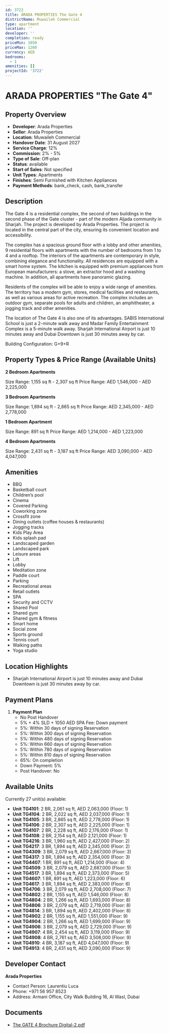 ```yaml
---
id: 3722
title: ARADA PROPERTIES The Gate 4
districtName: Muwaileh Commercial
type: apartment
location: ''
developer: ''
completion: ready
priceMin: 1050
priceMax: 1260
currency: AED
bedrooms:
  - 1
amenities: []
projectId: '3722'
---
```


# ARADA PROPERTIES "The Gate 4"

## Property Overview
- **Developer**: Arada Properties
- **Seller**: Arada Properties
- **Location**: Muwaileh Commercial
- **Handover Date**: 31 August 2027
- **Service Charge**: 12%
- **Commission**: 2% - 5%
- **Type of Sale**: Off-plan
- **Status**: available
- **Start of Sales**: Not specified
- **Unit Types**: Apartments
- **Finishes**: Semi Furnished with Kitchen Appliances
- **Payment Methods**: bank_check, cash, bank_transfer

## Description
The Gate 4 is a residential complex, the second of two buildings in the second phase of the Gate cluster - part of the modern Aljada community in Sharjah. The project is developed by Arada Properties. The project is located in the central part of the city, ensuring its convenient location and accessibility.

The complex has a spacious ground floor with a lobby and other amenities, 9 residential floors with apartments with the number of bedrooms from 1 to 4 and a rooftop. The interiors of the apartments are contemporary in style, combining elegance and functionality. All residences are equipped with a smart home system. The kitchen is equipped with premium appliances from European manufacturers: a stove, an extractor hood and a washing machine. In addition, all apartments have panoramic glazing.

Residents of the complex will be able to enjoy a wide range of amenities. The territory has a modern gym, stores, medical facilities and restaurants, as well as various areas for active recreation. The complex includes an outdoor gym, separate pools for adults and children, an amphitheater, a jogging track and other amenities.

The location of The Gate 4 is also one of its advantages. SABIS International School is just a 2-minute walk away and Madar Family Entertainment Complex is a 5-minute walk away. Sharjah International Airport is just 10 minutes away and Dubai Downtown is just 30 minutes away by car.

Building Configuration: G+9+R

## Property Types & Price Range (Available Units)
**2 Bedroom Apartments**

Size Range: 1,155 sq ft - 2,307 sq ft
Price Range: AED 1,546,000 - AED 2,225,000

**3 Bedroom Apartments**

Size Range: 1,894 sq ft - 2,865 sq ft
Price Range: AED 2,345,000 - AED 2,778,000

**1 Bedroom Apartment**

Size Range: 891 sq ft
Price Range: AED 1,214,000 - AED 1,223,000

**4 Bedroom Apartments**

Size Range: 2,431 sq ft - 3,187 sq ft
Price Range: AED 3,090,000 - AED 4,047,000

## Amenities
- BBQ
- Basketball court
- Children’s pool
- Cinema
- Covered Parking
- Coworking zone
- Crossfit zone
- Dining outlets  (coffee houses & restaurants)
- Jogging tracks
- Kids Play Area
- Kids splash pad
- Landscaped garden
- Landscaped park
- Leisure areas
- Lift
- Lobby
- Meditation zone
- Paddle court
- Parking
- Recreational areas
- Retail outlets
- SPA
- Security and CCTV
- Shared Pool
- Shared gym
- Shared gym & fitness
- Smart home
- Social zone
- Sports ground
- Tennis court
- Walking paths
- Yoga studio

## Location Highlights
- Sharjah International Airport is just 10 minutes away and Dubai Downtown is just 30 minutes away by car.

## Payment Plans
1. **Payment Plan**
   - No Post Handover
   - 5% + 4% SLD + 1050 AED SPA Fee: Down payment
   - 5%: Within 30 days of signing Reservation
   - 5%: Within 300 days of signing Reservation
   - 5%: Within 480 days of signing Reservation
   - 5%: Within 660 days of signing Reservation
   - 5%: Within 780 days of signing Reservation
   - 5%: Within 810 days of signing Reservation
   - 65%: On completion
   - Down Payment: 5%
   - Post Handover: No

## Available Units
Currently 27 unit(s) available:
- **Unit TG4101**: 2 BR, 2,061 sq ft, AED 2,063,000 (Floor: 1)
- **Unit TG4104**: 2 BR, 2,022 sq ft, AED 2,037,000 (Floor: 1)
- **Unit TG4105**: 3 BR, 2,865 sq ft, AED 2,778,000 (Floor: 1)
- **Unit TG4106**: 2 BR, 2,307 sq ft, AED 2,225,000 (Floor: 1)
- **Unit TG4107**: 2 BR, 2,228 sq ft, AED 2,176,000 (Floor: 1)
- **Unit TG4108**: 2 BR, 2,154 sq ft, AED 2,121,000 (Floor: 1)
- **Unit TG4216**: 3 BR, 1,960 sq ft, AED 2,427,000 (Floor: 2)
- **Unit TG4217**: 3 BR, 1,894 sq ft, AED 2,345,000 (Floor: 2)
- **Unit TG4309**: 3 BR, 2,079 sq ft, AED 2,667,000 (Floor: 3)
- **Unit TG4317**: 3 BR, 1,894 sq ft, AED 2,354,000 (Floor: 3)
- **Unit TG4407**: 1 BR, 891 sq ft, AED 1,214,000 (Floor: 4)
- **Unit TG4509**: 3 BR, 2,079 sq ft, AED 2,687,000 (Floor: 5)
- **Unit TG4517**: 3 BR, 1,894 sq ft, AED 2,373,000 (Floor: 5)
- **Unit TG4607**: 1 BR, 891 sq ft, AED 1,223,000 (Floor: 6)
- **Unit TG4617**: 3 BR, 1,894 sq ft, AED 2,383,000 (Floor: 6)
- **Unit TG4706**: 3 BR, 2,079 sq ft, AED 2,708,000 (Floor: 7)
- **Unit TG4802**: 2 BR, 1,155 sq ft, AED 1,546,000 (Floor: 8)
- **Unit TG4804**: 2 BR, 1,266 sq ft, AED 1,693,000 (Floor: 8)
- **Unit TG4806**: 3 BR, 2,079 sq ft, AED 2,719,000 (Floor: 8)
- **Unit TG4814**: 3 BR, 1,894 sq ft, AED 2,402,000 (Floor: 8)
- **Unit TG4902**: 2 BR, 1,155 sq ft, AED 1,551,000 (Floor: 9)
- **Unit TG4904**: 2 BR, 1,266 sq ft, AED 1,699,000 (Floor: 9)
- **Unit TG4906**: 3 BR, 2,079 sq ft, AED 2,729,000 (Floor: 9)
- **Unit TG4907**: 4 BR, 2,454 sq ft, AED 3,119,000 (Floor: 9)
- **Unit TG4908**: 4 BR, 2,761 sq ft, AED 3,508,000 (Floor: 9)
- **Unit TG4910**: 4 BR, 3,187 sq ft, AED 4,047,000 (Floor: 9)
- **Unit TG4913**: 4 BR, 2,431 sq ft, AED 3,090,000 (Floor: 9)

## Developer Contact
**Arada Properties**
- Contact Person: Laurentiu Luca
- Phone: +971 56 957 8523
- Address: Armani Office, City Walk Building 16, Al Wasl, Dubai

## Documents
- [The GATE 4 Brochure Digital-2.pdf](https://cdn.geniemap.net/2024/12/05/191UiWO0o94kym4vC3yzGdIo8IuxmkJHD3IUWfEh.pdf)
